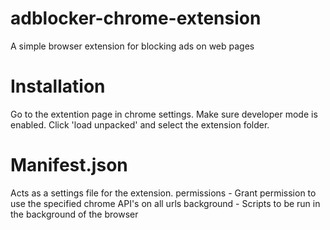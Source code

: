 # adblocker-chrome-extension
A simple browser extension for blocking ads on web pages

# Installation
Go to the extention page in chrome settings.
Make sure developer mode is enabled.
Click 'load unpacked' and select the extension folder.

# Manifest.json
Acts as a settings file for the extension.
permissions - Grant permission to use the specified chrome API's on all urls
background - Scripts to be run in the background of the browser